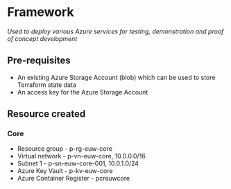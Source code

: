 # Framework

*Used to deploy various Azure services for testing, demonstration and proof of concept development*

## Pre-requisites

- An existing Azure Storage Account (blob) which can be used to store Terraform state data
- An access key for the Azure Storage Account

## Resource created

### Core
* Resource group - p-rg-euw-core
* Virtual network - p-vn-euw-core, 10.0.0.0/16
* Subnet 1 - p-sn-euw-core-001, 10.0.1.0/24
* Azure Key Vault - p-kv-euw-core
* Azure Container Register - pcreuwcore
